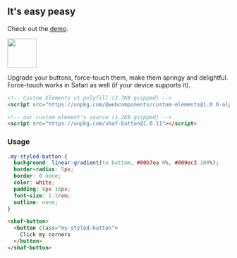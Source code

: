 ## It's easy peasy

Check out the [demo](https://aaronshaf.github.io/shaf-button/).

<img src="https://camo.githubusercontent.com/08d6c4eb74b3fefa1562569693e4158f4e80bed8/68747470733a2f2f64337676366c703535716a6171632e636c6f756466726f6e742e6e65742f6974656d732f334f316e3369335a3059326632653233334d316c2f53637265656e2532305265636f7264696e67253230323031372d30312d3331253230617425323030392e3536253230414d2e6769663f582d436c6f75644170702d56697369746f722d49643d323738356636313064373837393963633335323834393330343064396235383326763d3030303666396333" height="66px" />

Upgrade your buttons, force-touch them, make them springy and delightful. Force-touch works in Safari as well (if your device supports it).

```html
<!-- Custom Elements v1 polyfill (2.7KB gzipped) -->
<script src="https://unpkg.com/@webcomponents/custom-elements@1.0.0-alpha.3"></script>
```

```html
<!-- our custom element's source (1.2KB gzipped) -->
<script src="https://unpkg.com/shaf-button@1.0.11"></script>
```

### Usage

```css
.my-styled-button {
  background: linear-gradient(to bottom, #00b7ea 0%, #009ec3 100%);
  border-radius: 5px;
  border: 0 none;
  color: white;
  padding: 8px 16px;
  font-size: 1.1rem;
  outline: none;
}
```

```html
<shaf-button>
  <button class="my-styled-button">
    Click my corners
  </button>
</shaf-button>
```
